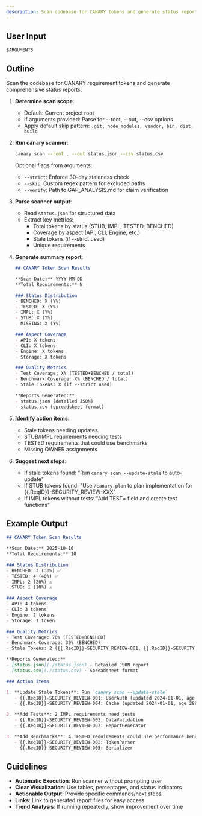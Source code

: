 ```yaml
---
description: Scan codebase for CANARY tokens and generate status reports
---
```


<!-- CANARY: REQ=CBIN-111; FEATURE="ScanCmd"; ASPECT=CLI; STATUS=IMPL; OWNER=canary; UPDATED=2025-10-16 -->

## User Input

```text
$ARGUMENTS
```

## Outline

Scan the codebase for CANARY requirement tokens and generate comprehensive status reports.

1. **Determine scan scope**:
   - Default: Current project root
   - If arguments provided: Parse for --root, --out, --csv options
   - Apply default skip pattern: `.git, node_modules, vendor, bin, dist, build`

2. **Run canary scanner**:
   ```bash
   canary scan --root . --out status.json --csv status.csv
   ```

   Optional flags from arguments:
   - `--strict`: Enforce 30-day staleness check
   - `--skip`: Custom regex pattern for excluded paths
   - `--verify`: Path to GAP_ANALYSIS.md for claim verification

3. **Parse scanner output**:
   - Read `status.json` for structured data
   - Extract key metrics:
     - Total tokens by status (STUB, IMPL, TESTED, BENCHED)
     - Coverage by aspect (API, CLI, Engine, etc.)
     - Stale tokens (if --strict used)
     - Unique requirements

4. **Generate summary report**:
   ```markdown
   ## CANARY Token Scan Results

   **Scan Date:** YYYY-MM-DD
   **Total Requirements:** N

   ### Status Distribution
   - BENCHED: X (Y%)
   - TESTED: X (Y%)
   - IMPL: X (Y%)
   - STUB: X (Y%)
   - MISSING: X (Y%)

   ### Aspect Coverage
   - API: X tokens
   - CLI: X tokens
   - Engine: X tokens
   - Storage: X tokens

   ### Quality Metrics
   - Test Coverage: X% (TESTED+BENCHED / total)
   - Benchmark Coverage: X% (BENCHED / total)
   - Stale Tokens: X (if --strict used)

   **Reports Generated:**
   - status.json (detailed JSON)
   - status.csv (spreadsheet format)
   ```

5. **Identify action items**:
   - Stale tokens needing updates
   - STUB/IMPL requirements needing tests
   - TESTED requirements that could use benchmarks
   - Missing OWNER assignments

6. **Suggest next steps**:
   - If stale tokens found: "Run `canary scan --update-stale` to auto-update"
   - If STUB tokens found: "Use `/canary.plan` to plan implementation for {{.ReqID}}-SECURITY_REVIEW-XXX"
   - If IMPL tokens without tests: "Add TEST= field and create test functions"

## Example Output

```markdown
## CANARY Token Scan Results

**Scan Date:** 2025-10-16
**Total Requirements:** 10

### Status Distribution
- BENCHED: 3 (30%) ✅
- TESTED: 4 (40%) ✅
- IMPL: 2 (20%) ⚠️
- STUB: 1 (10%) ⚠️

### Aspect Coverage
- API: 4 tokens
- CLI: 3 tokens
- Engine: 2 tokens
- Storage: 1 token

### Quality Metrics
- Test Coverage: 70% (TESTED+BENCHED)
- Benchmark Coverage: 30% (BENCHED)
- Stale Tokens: 2 ({{.ReqID}}-SECURITY_REVIEW-001, {{.ReqID}}-SECURITY_REVIEW-004)

**Reports Generated:**
- [status.json](./status.json) - Detailed JSON report
- [status.csv](./status.csv) - Spreadsheet format

### Action Items

1. **Update Stale Tokens**: Run `canary scan --update-stale`
   - {{.ReqID}}-SECURITY_REVIEW-001: UserAuth (updated 2024-01-01, age 288 days)
   - {{.ReqID}}-SECURITY_REVIEW-004: Cache (updated 2024-01-01, age 288 days)

2. **Add Tests**: 2 IMPL requirements need tests
   - {{.ReqID}}-SECURITY_REVIEW-003: DataValidation
   - {{.ReqID}}-SECURITY_REVIEW-007: ReportGenerator

3. **Add Benchmarks**: 4 TESTED requirements could use performance benchmarks
   - {{.ReqID}}-SECURITY_REVIEW-002: TokenParser
   - {{.ReqID}}-SECURITY_REVIEW-005: Serializer
```

## Guidelines

- **Automatic Execution**: Run scanner without prompting user
- **Clear Visualization**: Use tables, percentages, and status indicators
- **Actionable Output**: Provide specific commands/next steps
- **Links**: Link to generated report files for easy access
- **Trend Analysis**: If running repeatedly, show improvement over time
